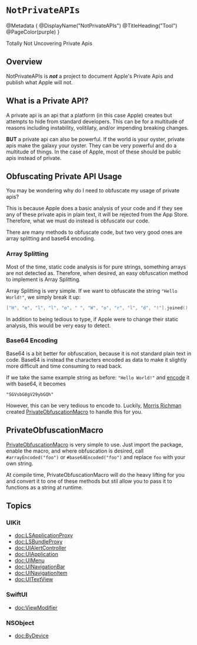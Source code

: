 # ``NotPrivateAPIs``

@Metadata {
    @DisplayName("NotPrivateAPIs")
    @TitleHeading("Tool")
    @PageColor(purple)
}

Totally Not Uncovering Private Apis

## Overview

NotPrivateAPIs is _**not**_ a project to document Apple's Private Apis and publish what Apple will not.

## What is a Private API?

A private api is an api that a platform (in this case Apple) creates but attempts to hide from standard developers. This can be for a multitude of reasons including instability, volitilaty, and/or impending breaking changes.

**BUT** a private api can also be powerful. If the world is your oyster, private apis make the galaxy your oyster. They can be very powerful and do a multitude of things. In the case of Apple, most of these should be public apis instead of private.

## Obfuscating Private API Usage

You may be wondering why do I need to obfuscate my usage of private apis?

This is because Apple does a basic analysis of your code and if they see any of these private apis in plain text, it will be rejected from the App Store. Therefore, what we must do instead is obfuscate our code.

There are many methods to obfuscate code, but two very good ones are array splitting and base64 encoding.

### Array Splitting

Most of the time, static code analysis is for pure strings, something arrays are not detected as. Therefore, when desired, an easy obfuscation method to implement is Array Splitting.

Array Splitting is very simple. If we want to obfuscate the string `"Hello World!"`, we simply break it up: 
```swift
["H", "e", "l", "l", "o", " ", "W", "o", "r", "l", "d", "!"].joined()
```
In addition to being tedious to type, if Apple were to change their static analysis, this would be very easy to detect.

### Base64 Encoding

Base64 is a bit better for obfuscation, because it is not standard plain text in code. Base64 is instead the characters encoded as data to make it slightly more difficult and time consuming to read back.

If we take the same example string as before: `"Hello World!"` and [encode](https://www.base64encode.org) it with base64, it becomes 
```
"SGVsbG8gV29ybGQh"
```

However, this can be very tedious to encode to. Luckily, [Morris Richman](https://twitter.com/morrisinlife) created [PrivateObfuscationMacro](https://github.com/Mcrich23/PrivateObfuscationMacro) to handle this for you.

## PrivateObfuscationMacro

[PrivateObfuscationMacro](https://github.com/Mcrich23/PrivateObfuscationMacro) is very simple to use. Just import the package, enable the macro, and where obfuscation is desired, call `#arrayEncoded("foo")` or `#base64Encoded("foo")` and replace `foo` with your own string. 

At compile time, PrivateObfuscationMacro will do the heavy lifting for you and convert it to one of these methods but stil allow you to pass it to functions as a string at runtime.


## Topics

### UIKit

- <doc:LSApplicationProxy>
- <doc:LSBundleProxy>
- <doc:UIAlertController>
- <doc:UIApplication>
- <doc:UIMenu>
- <doc:UINavigationBar>
- <doc:UINavigationItem>
- <doc:UITextView>

### SwiftUI

- <doc:ViewModifier>

### NSObject

- <doc:ByDevice>
